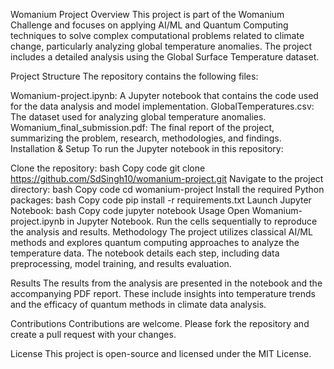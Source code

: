 Womanium Project
Overview
This project is part of the Womanium Challenge and focuses on applying AI/ML and Quantum Computing techniques to solve complex computational problems related to climate change, particularly analyzing global temperature anomalies. The project includes a detailed analysis using the Global Surface Temperature dataset.

Project Structure
The repository contains the following files:

Womanium-project.ipynb: A Jupyter notebook that contains the code used for the data analysis and model implementation.
GlobalTemperatures.csv: The dataset used for analyzing global temperature anomalies.
Womanium_final_submission.pdf: The final report of the project, summarizing the problem, research, methodologies, and findings.
Installation & Setup
To run the Jupyter notebook in this repository:

Clone the repository:
bash
Copy code
git clone https://github.com/SdSingh10/womanium-project.git
Navigate to the project directory:
bash
Copy code
cd womanium-project
Install the required Python packages:
bash
Copy code
pip install -r requirements.txt
Launch Jupyter Notebook:
bash
Copy code
jupyter notebook
Usage
Open Womanium-project.ipynb in Jupyter Notebook.
Run the cells sequentially to reproduce the analysis and results.
Methodology
The project utilizes classical AI/ML methods and explores quantum computing approaches to analyze the temperature data. The notebook details each step, including data preprocessing, model training, and results evaluation.

Results
The results from the analysis are presented in the notebook and the accompanying PDF report. These include insights into temperature trends and the efficacy of quantum methods in climate data analysis.

Contributions
Contributions are welcome. Please fork the repository and create a pull request with your changes.

License
This project is open-source and licensed under the MIT License.

